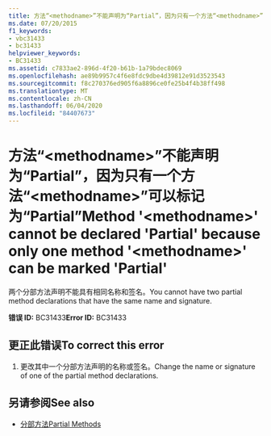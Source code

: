 ```yaml
---
title: 方法“<methodname>”不能声明为“Partial”，因为只有一个方法“<methodname>”可以标记为“Partial”
ms.date: 07/20/2015
f1_keywords:
- vbc31433
- bc31433
helpviewer_keywords:
- BC31433
ms.assetid: c7833ae2-896d-4f20-b61b-1a79bdec8069
ms.openlocfilehash: ae89b9957c4f6e8fdc9dbe4d39812e91d3523543
ms.sourcegitcommit: f8c270376ed905f6a8896ce0fe25b4f4b38ff498
ms.translationtype: MT
ms.contentlocale: zh-CN
ms.lasthandoff: 06/04/2020
ms.locfileid: "84407673"
---
```

# <a name="method-methodname-cannot-be-declared-partial-because-only-one-method-methodname-can-be-marked-partial"></a><span data-ttu-id="2da60-102">方法“\<methodname>”不能声明为“Partial”，因为只有一个方法“\<methodname>”可以标记为“Partial”</span><span class="sxs-lookup"><span data-stu-id="2da60-102">Method '\<methodname>' cannot be declared 'Partial' because only one method '\<methodname>' can be marked 'Partial'</span></span>
<span data-ttu-id="2da60-103">两个分部方法声明不能具有相同名称和签名。</span><span class="sxs-lookup"><span data-stu-id="2da60-103">You cannot have two partial method declarations that have the same name and signature.</span></span>  
  
 <span data-ttu-id="2da60-104">**错误 ID:** BC31433</span><span class="sxs-lookup"><span data-stu-id="2da60-104">**Error ID:** BC31433</span></span>  
  
## <a name="to-correct-this-error"></a><span data-ttu-id="2da60-105">更正此错误</span><span class="sxs-lookup"><span data-stu-id="2da60-105">To correct this error</span></span>  
  
1. <span data-ttu-id="2da60-106">更改其中一个分部方法声明的名称或签名。</span><span class="sxs-lookup"><span data-stu-id="2da60-106">Change the name or signature of one of the partial method declarations.</span></span>  
  
## <a name="see-also"></a><span data-ttu-id="2da60-107">另请参阅</span><span class="sxs-lookup"><span data-stu-id="2da60-107">See also</span></span>

- [<span data-ttu-id="2da60-108">分部方法</span><span class="sxs-lookup"><span data-stu-id="2da60-108">Partial Methods</span></span>](../programming-guide/language-features/procedures/partial-methods.md)
